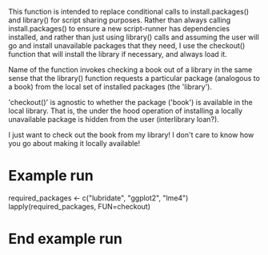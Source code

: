 This function is intended to replace conditional calls to install.packages()
and library() for script sharing purposes. Rather than always calling
install.packages() to ensure a new script-runner has dependencies installed,
and rather than just using library() calls and assuming the user will go and
install unavailable packages that they need, I use the checkout() function 
that will install the library if necessary, and always load it.

Name of the function invokes checking a book out of a library in the same
sense that the library() function requests a particular package (analogous
to a book) from the local set of installed packages (the 'library').

'checkout()' is agnostic to whether the package ('book') is available in the
local library. That is, the under the hood operation of installing a locally
unavailable package is hidden from the user (interlibrary loan?).

I just want to check out the book from my library! I don't care to know
how you go about making it locally available!


# Example run

required_packages <- c("lubridate", "ggplot2", "lme4")
lapply(required_packages, FUN=checkout)

# End example run
